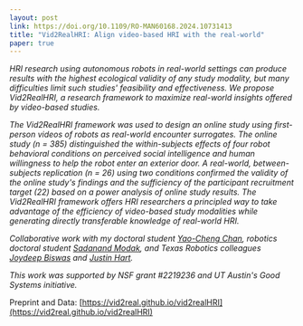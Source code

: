 ```yaml
---
layout: post
link: https://doi.org/10.1109/RO-MAN60168.2024.10731413
title: "Vid2RealHRI: Align video-based HRI with the real-world"
paper: true
---
```


*HRI research using autonomous robots in real-world settings can produce results with the highest ecological validity of any study modality, but many difficulties limit such studies' feasibility and effectiveness. We propose Vid2RealHRI, a research framework to maximize real-world insights offered by video-based studies.*

*The Vid2RealHRI framework was used to design an online study using first-person videos of robots as real-world encounter surrogates. The online study (n = 385) distinguished the within-subjects effects of four robot behavioral conditions on perceived social intelligence and human willingness to help the robot enter an exterior door. A real-world, between- subjects replication (n = 26) using two conditions confirmed the validity of the online study's findings and the sufficiency of the participant recruitment target (22) based on a power analysis of online study results. The Vid2RealHRI framework offers HRI researchers a principled way to take advantage of the efficiency of video-based study modalities while generating directly transferable knowledge of real-world HRI.*

*Collaborative work with my doctoral student [Yao-Cheng Chan](https://yaochengchan.com/), robotics doctoral student [Sadanand Modak](https://scholar.google.com/citations?user=yEPOWSYAAAAJ&hl=en), and Texas Robotics colleagues [Joydeep Biswas](https://www.joydeepb.com/) and [Justin Hart](http://justinhart.net/).* 

*This work was supported by NSF grant #2219236 and UT Austin's Good Systems initiative.*

Preprint and Data: [https://vid2real.github.io/vid2realHRI](https://vid2real.github.io/vid2realHRI)
